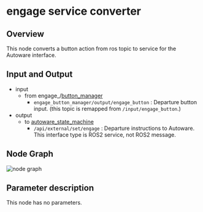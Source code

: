 # engage service converter

## Overview
This node converts a button action from ros topic to service for the Autoware interface.

## Input and Output
- input
  - from engage_/[button_manager](https://github.com/eve-autonomy/button_manager/)
    - `engage_button_manager/output/engage_button` : Departure button input. (this topic is remapped from `/input/engage_button`.)
- output
  - to [autoware_state_machine](https://github.com/eve-autonomy/autoware_state_machine/)
    - `/api/external/set/engage` : Departure instructions to Autoware. This interface type is ROS2 service, not ROS2 message.

## Node Graph
![node graph](http://www.plantuml.com/plantuml/proxy?src=https://raw.githubusercontent.com/eve-autonomy/engage_srv_converter/main/docs/node_graph.pu)

## Parameter description
This node has no parameters.
